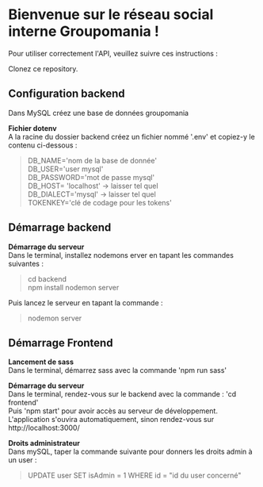 # Bienvenue sur le réseau social interne Groupomania  !

Pour utiliser correctement l'API, veuillez suivre ces instructions :  

Clonez ce repository.

## Configuration backend
Dans MySQL créez une base de données groupomania  

**Fichier dotenv**  
A la racine du dossier backend créez un fichier nommé '.env' et copiez-y le contenu ci-dessous :

>DB_NAME='nom de la base de donnée'  
>DB_USER='user mysql'  
>DB_PASSWORD='mot de passe mysql'  
>DB_HOST= 'localhost' -> laisser tel quel  
>DB_DIALECT='mysql' -> laisser tel quel  
>TOKENKEY='clé de codage pour les tokens'  

## Démarrage backend

**Démarrage du serveur**  
Dans le terminal, installez nodemons erver en tapant les commandes suivantes :   
>cd backend  
>npm install nodemon server  

Puis lancez le serveur en tapant la commande :  
>nodemon server  

## Démarrage Frontend

**Lancement de sass**  
Dans le terminal, démarrez sass avec la commande 'npm run sass'

**Démarrage du serveur**  
Dans le terminal, rendez-vous sur le backend avec la commande :  'cd frontend'  
Puis 'npm start' pour avoir accès au serveur de développement.  
L'application s'ouvira automatiquement, sinon rendez-vous sur http://localhost:3000/  

**Droits administrateur**  
 Dans mySQL, taper la commande suivante pour donners les droits admin à un user :  
 >UPDATE user SET isAdmin = 1 WHERE id = "id du user concerné"